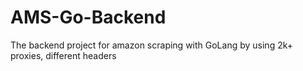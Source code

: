 # AMS-Go-Backend
The backend project for amazon scraping with GoLang by using 2k+ proxies, different headers
